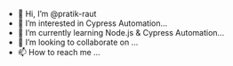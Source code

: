 - 👋 Hi, I’m @pratik-raut
- 👀 I’m interested in Cypress Automation...
- 🌱 I’m currently learning Node.js & Cypress Automation...
- 💞️ I’m looking to collaborate on ...
- 📫 How to reach me ...

<!---
pratik-raut/pratik-raut is a ✨ special ✨ repository because its `README.md` (this file) appears on your GitHub profile.
You can click the Preview link to take a look at your changes.
--->
